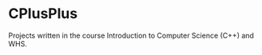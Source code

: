 CPlusPlus
=========

Projects written in the course Introduction to Computer Science (C++) and WHS.
